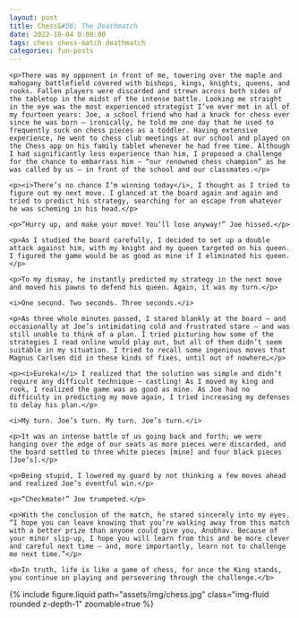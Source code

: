 ```yaml
---
layout: post
title: Chess&#58; The Deathmatch
date: 2022-10-04 0:00:00
tags: chess chess-match deathmatch
categories: fun-posts
---
```


<div>

    <p>There was my opponent in front of me, towering over the maple and mahogany battlefield covered with bishops, kings, knights, queens, and rooks. Fallen players were discarded and strewn across both sides of the tabletop in the midst of the intense battle. Looking me straight in the eye was the most experienced strategist I’ve ever met in all of my fourteen years: Joe, a school friend who had a knack for chess ever since he was born — ironically, he told me one day that he used to frequently suck on chess pieces as a toddler. Having extensive experience, he went to chess club meetings at our school and played on the Chess app on his family tablet whenever he had free time. Although I had significantly less experience than him, I proposed a challenge for the chance to embarrass him — “our renowned chess champion” as he was called by us — in front of the school and our classmates.</p>

    <p><i>There’s no chance I’m winning today</i>, I thought as I tried to figure out my next move. I glanced at the board again and again and tried to predict his strategy, searching for an escape from whatever he was scheming in his head.</p>

    <p>“Hurry up, and make your move! You’ll lose anyway!” Joe hissed.</p>

    <p>As I studied the board carefully, I decided to set up a double attack against him, with my knight and my queen targeted on his queen. I figured the game would be as good as mine if I eliminated his queen.</p>

    <p>To my dismay, he instantly predicted my strategy in the next move and moved his pawns to defend his queen. Again, it was my turn.</p>

    <i>One second. Two seconds. Three seconds.</i>

    <p>As three whole minutes passed, I stared blankly at the board — and occasionally at Joe’s intimidating cold and frustrated stare — and was still unable to think of a plan. I tried picturing how some of the strategies I read online would play out, but all of them didn’t seem suitable in my situation. I tried to recall some ingenious moves that Magnus Carlsen did in these kinds of fixes, until out of nowhere…</p>

    <p><i>Eureka!</i> I realized that the solution was simple and didn’t require any difficult technique — castling! As I moved my king and rook, I realized the game was as good as mine. As Joe had no difficulty in predicting my move again, I tried increasing my defenses to delay his plan.</p>

    <i>My turn. Joe’s turn. My turn. Joe’s turn.</i>

    <p>It was an intense battle of us going back and forth; we were hanging over the edge of our seats as more pieces were discarded, and the board settled to three white pieces [mine] and four black pieces [Joe’s].</p>

    <p>Being stupid, I lowered my guard by not thinking a few moves ahead and realized Joe’s eventful win.</p>

    <p>“Checkmate!” Joe trumpeted.</p>

    <p>With the conclusion of the match, he stared sincerely into my eyes. “I hope you can leave knowing that you’re walking away from this match with a better prize than anyone could give you, Anubhav. Because of your minor slip-up, I hope you will learn from this and be more clever and careful next time — and, more importantly, learn not to challenge me next time.”</p>

    <b>In truth, life is like a game of chess, for once the King stands, you continue on playing and persevering through the challenge.</b>

</div>

<div class="row mt-3">
    <div class="col-sm mt-3 mt-md-0">
        {% include figure.liquid path="assets/img/chess.jpg" class="img-fluid rounded z-depth-1" zoomable=true %}
    </div>
</div>
